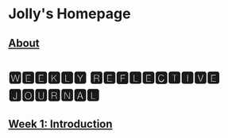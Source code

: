 # Jolly's Homepage

## [About](https://jolly20220861.github.io/about)
# 🆆🅴🅴🅺🅻🆈 🆁🅴🅵🅻🅴🅲🆃🅸🆅🅴 🅹🅾🆄🆁🅽🅰🅻
## [Week 1: Introduction](https://jolly20220861.github.io/Week1.md)
